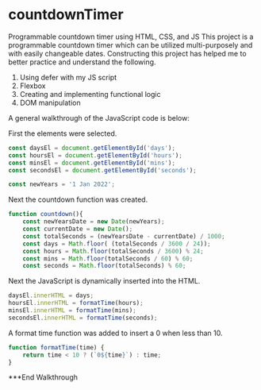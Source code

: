 # countdownTimer
Programmable countdown timer using HTML, CSS, and JS
This project is a programmable countdown timer which can be utilized multi-purposely and with easily changeable dates. Constructing this project has helped me to better practice and understand the following.

1) Using defer with my JS script
2) Flexbox
3) Creating and implementing functional logic
4) DOM manipulation

A general walkthrough of the JavaScript code is below:

First the elements were selected.
```JavaScript
const daysEl = document.getElementById('days');
const hoursEl = document.getElementById('hours');
const minsEl = document.getElementById('mins');
const secondsEl = document.getElementById('seconds');

const newYears = '1 Jan 2022';
```

Next the countdown function was created. 
```JavaScript
function countdown(){
    const newYearsDate = new Date(newYears);
    const currentDate = new Date();
    const totalSeconds = (newYearsDate - currentDate) / 1000;
    const days = Math.floor( (totalSeconds / 3600 / 24));
    const hours = Math.floor(totalSeconds / 3600) % 24;
    const mins = Math.floor(totalSeconds / 60) % 60;
    const seconds = Math.floor(totalSeconds) % 60;
```

Next the JavaScript is dynamically inserted into the HTML.
```JavaScript
daysEl.innerHTML = days;
hoursEl.innerHTML = formatTime(hours);
minsEl.innerHTML = formatTime(mins);
secondsEl.innerHTML = formatTime(seconds);
```

A format time function was added to insert a 0 when less than 10.
```JavaScript
function formatTime(time) {
    return time < 10 ? (`0${time}`) : time;
}
```

***End Walkthrough
